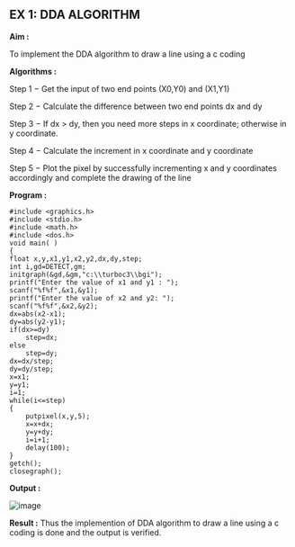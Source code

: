 ## EX 1: DDA ALGORITHM 

**Aim :**

To  implement the DDA algorithm to draw a line using a c coding

**Algorithms :**

Step 1 − Get the input of two end points (X0,Y0) and (X1,Y1)

Step 2 − Calculate the difference between two end points dx and  dy 

Step 3 − If dx > dy, then you need more steps in x coordinate; otherwise in y coordinate.

Step 4 − Calculate the increment in x coordinate and y coordinate

Step 5 − Plot the pixel by successfully incrementing x and y coordinates accordingly and complete the drawing of the line

**Program :**
```
#include <graphics.h>
#include <stdio.h>
#include <math.h>
#include <dos.h>
void main( )
{
float x,y,x1,y1,x2,y2,dx,dy,step;
int i,gd=DETECT,gm;
initgraph(&gd,&gm,"c:\\turboc3\\bgi");
printf("Enter the value of x1 and y1 : ");
scanf("%f%f",&x1,&y1);
printf("Enter the value of x2 and y2: ");
scanf("%f%f",&x2,&y2);
dx=abs(x2-x1);
dy=abs(y2-y1);
if(dx>=dy)
	step=dx;
else
	step=dy;
dx=dx/step;
dy=dy/step;
x=x1;
y=y1;
i=1;
while(i<=step)
{
	putpixel(x,y,5);
	x=x+dx;
	y=y+dy;
	i=i+1;
	delay(100);
}
getch();
closegraph();
```

**Output :**

![image](https://github.com/user-attachments/assets/1f456d70-6238-4d7c-a6de-997921d68b95)

**Result :**
Thus the implemention of DDA algorithm to draw a line using a c coding is done and the output is verified.
